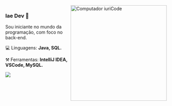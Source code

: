 <img src="https://raw.githubusercontent.com/MicaelliMedeiros/micaellimedeiros/master/image/computer-illustration.png" min-width="300px" max-width="300px" width="300px" align="right" alt="Computador iuriCode">

### Iae Dev 🤯

<p align="left"> 
  Sou iniciante no mundo da programação, com foco no back-end.
</p>

<p align="left">
  💻 Linguagens: <strong>Java, SQL.</strong>
</p>

<p align="left">
  ⚒ Ferramentas: <strong>IntelliJ IDEA, VSCode, MySQL.</strong>
</p>

<p align="left">
  <a href="#" alt="Gmail">
  <img src="https://img.shields.io/badge/-Gmail-FF0000?style=flat-square&labelColor=FF0000&logo=gmail&logoColor=white&link=LINK-DO-SEU-EMAIL" /></a>
</p>  
